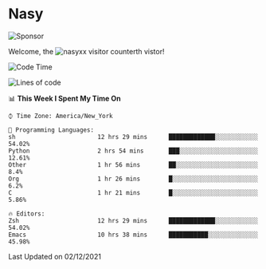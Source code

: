 # Nasy

<!--
<p align="center">
<img height="200" src="https://github-readme-stats.vercel.app/api?username=nasyxx&count_private=true&show_icons=true&theme=dracula&include_all_commits=true"/>
<img height="200" src="https://github-readme-stats.vercel.app/api/top-langs/?username=nasyxx&theme=dracula&hide=html,jupyter+notebook&count_private=true&show_icons=true"/>
</p>

  
----------------
-->

![Sponsor](https://img.shields.io/static/v1.svg?label=Sponsor&message=%E2%9D%A4&logo=GitHub&style=flat&color=pink)
 
Welcome, the ![nasyxx visitor counter](https://count.getloli.com/get/@nasyxx?theme=rule34)th vistor!
 
<!--START_SECTION:waka-->
![Code Time](http://img.shields.io/badge/Code%20Time-1%2C512%20hrs%2046%20mins-blue)

![Lines of code](https://img.shields.io/badge/From%20Hello%20World%20I%27ve%20Written-5%20Million%20lines%20of%20code-blue)

📊 **This Week I Spent My Time On** 

```text
⌚︎ Time Zone: America/New_York

💬 Programming Languages: 
sh                       12 hrs 29 mins      █████████████░░░░░░░░░░░░   54.02% 
Python                   2 hrs 54 mins       ███░░░░░░░░░░░░░░░░░░░░░░   12.61% 
Other                    1 hr 56 mins        ██░░░░░░░░░░░░░░░░░░░░░░░   8.4% 
Org                      1 hr 26 mins        █░░░░░░░░░░░░░░░░░░░░░░░░   6.2% 
C                        1 hr 21 mins        █░░░░░░░░░░░░░░░░░░░░░░░░   5.86%

🔥 Editors: 
Zsh                      12 hrs 29 mins      █████████████░░░░░░░░░░░░   54.02% 
Emacs                    10 hrs 38 mins      ███████████░░░░░░░░░░░░░░   45.98%

```


 Last Updated on 02/12/2021
<!--END_SECTION:waka-->

<!-- ![visitors](https://visitor-badge.laobi.icu/badge?page_id=nasyxx.nasyxx) -->
